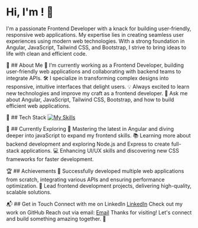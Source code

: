 
# Hi, I'm <Ali Zaib>! 👋
I'm a passionate Frontend Developer with a knack for building user-friendly, responsive web applications. My expertise lies in creating seamless user experiences using modern web technologies. With a strong foundation in Angular, JavaScript, Tailwind CSS, and Bootstrap, I strive to bring ideas to life with clean and efficient code.


🚀 ## About Me
🌱 I’m currently working as a Frontend Developer, building user-friendly web applications and collaborating with backend teams to integrate APIs.
🛠 I specialize in transforming complex designs into responsive, intuitive interfaces that delight users.
💡 Always excited to learn new technologies and improve my craft as a frontend developer.
💬 Ask me about Angular, JavaScript, Tailwind CSS, Bootstrap, and how to build efficient web applications.

🧰 ## Tech Stack
[![My Skills](https://skillicons.dev/icons?i=js,html,css,wasm)](https://skillicons.dev)

🌱 ## Currently Exploring
🚀 Mastering the latest in Angular and diving deeper into javaScript to expand my frontend skills.
📚 Learning more about backend development and exploring Node.js and Express to create full-stack applications.
💻 Enhancing UI/UX skills and discovering new CSS frameworks for faster development.

🏆 ## Achievements
🌟 Successfully developed multiple web applications from scratch, integrating various APIs and ensuring performance optimization.
🌟 Lead frontend development projects, delivering high-quality, scalable solutions.

📬 ## Get in Touch
Connect with me on LinkedIn [LinkedIn](https://www.linkedin.com/in/ali-zaib-a46593170)
Check out my work on GitHub
Reach out via email: [Email](alizaibbuttar9@gmail.com)
Thanks for visiting! Let's connect and build something amazing together. 🚀
